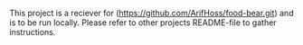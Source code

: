This project is a reciever for (https://github.com/ArifHoss/food-bear.git) 
and is to be run locally.
Please refer to other projects README-file to gather instructions.